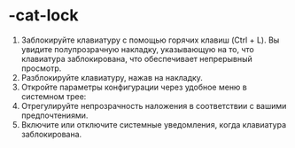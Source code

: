 # -cat-lock
1) Заблокируйте клавиатуру с помощью горячих клавиш (Ctrl + L). Вы увидите полупрозрачную накладку, указывающую на то, что клавиатура заблокирована, что обеспечивает непрерывный просмотр.
2) Разблокируйте клавиатуру, нажав на накладку.
3) Откройте параметры конфигурации через удобное меню в системном трее:
4) Отрегулируйте непрозрачность наложения в соответствии с вашими предпочтениями.
5) Включите или отключите системные уведомления, когда клавиатура заблокирована.
